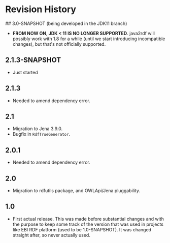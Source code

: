# Revision History

## 3.0-SNAPSHOT (being developed in the JDK11 branch) 
  * **FROM NOW ON, JDK < 11 IS NO LONGER SUPPORTED**. java2rdf will possibly work with 1.8 for a
  while (until we start introducing incompatible changes), but that's not officially 
  supported.

## 2.1.3-SNAPSHOT
  * Just started

## 2.1.3
  * Needed to amend dependency error.

## 2.1
  * Migration to Jena 3.9.0.
  * Bugfix in `RdfTrueGenerator`.

## 2.0.1
  * Needed to amend dependency error.
  
## 2.0
  * Migration to rdfutils package, and OWLApi/Jena pluggability.

## 1.0
  * First actual release. This was made before substantial changes and with the purpose to keep some 
  track of the version that was used in projects like EBI RDF platform (used to be 1.0-SNAPSHOT). It was 
  changed straight after, so never actually used.
  
